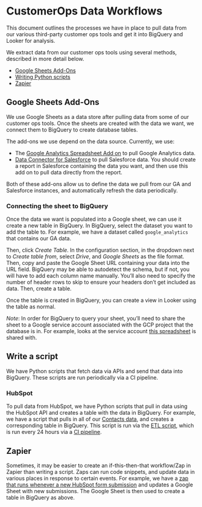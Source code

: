 # CustomerOps Data Workflows

This document outlines the processes we have in place to pull data from our various third-party customer ops tools and get it into BigQuery and Looker for analysis.

We extract data from our customer ops tools using several methods, described in more detail below.

- [Google Sheets Add-Ons](#google-sheets-add-ons)
- [Writing Python scripts](#write-a-script)
- [Zapier](#zapier)


## Google Sheets Add-Ons

We use Google Sheets as a data store after pulling data from some of our customer ops tools. Once the sheets are created with the data we want, we connect them to BigQuery to create database tables.

The add-ons we use depend on the data source. Currently, we use:

- The [Google Analytics Spreadsheet Add on](https://developers.google.com/analytics/solutions/google-analytics-spreadsheet-add-on) to pull Google Analytics data.
- [Data Connector for Salesforce](https://workspace.google.com/marketplace/app/data_connector_for_salesforce/857627895310) to pull Salesforce data. You should create a report in Salesforce containing the data you want, and then use this add on to pull data directly from the report.

Both of these add-ons allow us to define the data we pull from our GA and Salesforce instances, and automatically refresh the data periodically.

### Connecting the sheet to BigQuery

Once the data we want is populated into a Google sheet, we can use it create a new table in BigQuery. In BigQuery, select the dataset you want to add the table to. For example, we have a dataset called `google_analytics` that contains our GA data.

Then, click _Create Table_. In the configuration section, in the dropdown next to _Create table from_, select _Drive_, and _Google Sheets_ as the file format. Then, copy and paste the Google Sheet URL containing your data into the URL field. BigQuery may be able to autodetect the schema, but if not, you will have to add each column name manually. You’ll also need to specify the number of header rows to skip to ensure your headers don’t get included as data. Then, create a table.

Once the table is created in BigQuery, you can create a view in Looker using the table as normal.

_Note_: In order for BigQuery to query your sheet, you’ll need to share the sheet to a Google service account associated with the GCP project that the database is in. For example, looks at the service account [this spreadsheet](https://docs.google.com/spreadsheets/d/1fQVFchOA9FmThQLWumJt_bkO5BfgZxUGOSzDnDFRH-8/edit#gid=2123963677) is shared with.

## Write a script

We have Python scripts that fetch data via APIs and send that data into BigQuery. These scripts are run periodically via a CI pipeline.

### HubSpot

To pull data from HubSpot, we have Python scripts that pull in data using the HubSpot API and creates a table with the data in BigQuery. For example, we have a script that pulls in all of our [Contacts data](https://github.com/sourcegraph/analytics/blob/master/HubSpot%20ETL/get_contacts.py), and creates a corresponding table in BigQuery. This script is run via the [ETL script](https://github.com/sourcegraph/analytics/blob/master/HubSpot%20ETL/hubspot_etl.py), which is run every 24 hours via a [CI pipeline](https://buildkite.com/sourcegraph/analytics).

## Zapier

Sometimes, it may be easier to create an if-this-then-that workflow/Zap in Zapier than writing a script. Zaps can run code snippets, and update data in various places in response to certain events. For example, we have a [zap that runs whenever a new HubSpot form submission](https://zapier.com/app/editor/113508746) and updates a Google Sheet with new submissions. The Google Sheet is then used to create a table in BigQuery as above.
